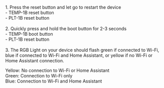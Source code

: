 1\. Press the reset button and let go to restart the device<br>\- TEMP-1B reset button<br>\- PLT-1B reset button<br><br>2\. Quickly press and hold the boot button for 2-3 seconds<br>\- TEMP-1B boot button<br>\- PLT-1B reset button<br><br>3\. The RGB Light on your device should flash green if connected to Wi-Fi, blue if connected to Wi-Fi and Home Assistant, or yellow if no Wi-Fi or Home Assistant connection.

Yellow: No connection to Wi-Fi or Home Assistant<br>Green: Connection to Wi-Fi only<br>Blue: Connection to Wi-Fi and Home Assistant